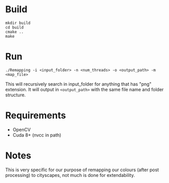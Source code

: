 # Build

```
mkdir build
cd build
cmake ..
make
```

# Run

```
./Remapping -i <input_folder> -n <num_threads> -o <output_path> -m <map_file>
```

This will recursively search in input_folder for anything that has "png" extension.
It will output in `<output_path>` with the same file name and folder structure.

# Requirements
* OpenCV
* Cuda 8+ (nvcc in path)

# Notes
This is very specific for our purpose of remapping our colours (after post processing) to cityscapes, not much is done for extendability.

